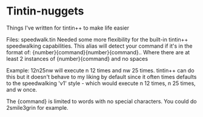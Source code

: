 # Tintin-nuggets
Things I've written for tintin++ to make life easier


Files:
speedwalk.tin
 Needed some more flexibility for the built-in tintin++ speedwalking capabilities. This alias will detect your command if it's in the format of: 
  {number}{command}{number}{command}..
 Where there are at least 2 instances of {number}{command} and no spaces
 
 Example: 12n25nw will execute n 12 times and nw 25 times. tintin++ can do this but it doesn't behave to my liking by default since it often times defaults to the speedwalking 'v1' style - which would execute n 12 times, n 25 times, and w once.
 
 The {command} is limited to words with no special characters. You could do 2smile3grin for example.
